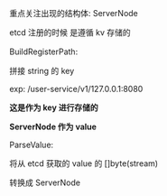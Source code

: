 重点关注出现的结构体: ServerNode

etcd 注册的时候 是遵循 kv 存储的



BuildRegisterPath:　

拼接 string 的 key

exp: /user-service/v1/127.0.0.1:8080

**这是作为 key 进行存储的**

**ServerNode 作为 value**



ParseValue:

将从 etcd 获取的 value 的 \[]byte(stream)

转换成 ServerNode 

